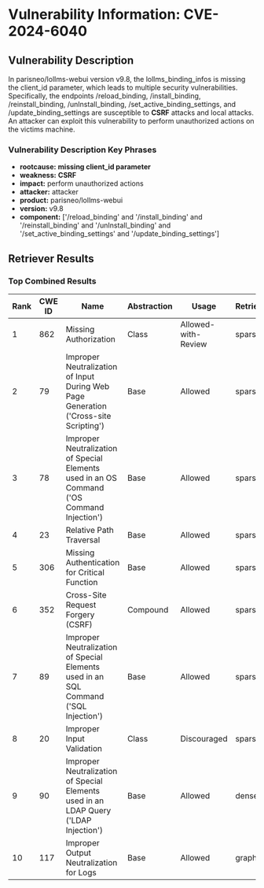 # Vulnerability Information: CVE-2024-6040

## Vulnerability Description
In parisneo/lollms-webui version v9.8, the lollms_binding_infos is missing the client_id parameter, which leads to multiple security vulnerabilities. Specifically, the endpoints /reload_binding, /install_binding, /reinstall_binding, /unInstall_binding, /set_active_binding_settings, and /update_binding_settings are susceptible to **CSRF** attacks and local attacks. An attacker can exploit this vulnerability to perform unauthorized actions on the victims machine.

### Vulnerability Description Key Phrases
- **rootcause:** **missing client_id parameter**
- **weakness:** **CSRF**
- **impact:** perform unauthorized actions
- **attacker:** attacker
- **product:** parisneo/lollms-webui
- **version:** v9.8
- **component:** ['/reload_binding' and '/install_binding' and '/reinstall_binding' and '/unInstall_binding' and '/set_active_binding_settings' and '/update_binding_settings']

## Retriever Results

### Top Combined Results

| Rank | CWE ID | Name | Abstraction | Usage  | Retrievers | Individual Scores |
|------|--------|------|-------------|-------|------------|-------------------|
| 1 | 862 | Missing Authorization | Class | Allowed-with-Review | sparse | 0.286 |
| 2 | 79 | Improper Neutralization of Input During Web Page Generation ('Cross-site Scripting') | Base | Allowed | sparse | 0.280 |
| 3 | 78 | Improper Neutralization of Special Elements used in an OS Command ('OS Command Injection') | Base | Allowed | sparse | 0.277 |
| 4 | 23 | Relative Path Traversal | Base | Allowed | sparse | 0.276 |
| 5 | 306 | Missing Authentication for Critical Function | Base | Allowed | sparse | 0.276 |
| 6 | 352 | Cross-Site Request Forgery (CSRF) | Compound | Allowed | sparse | 0.276 |
| 7 | 89 | Improper Neutralization of Special Elements used in an SQL Command ('SQL Injection') | Base | Allowed | sparse | 0.273 |
| 8 | 20 | Improper Input Validation | Class | Discouraged | sparse | 0.271 |
| 9 | 90 | Improper Neutralization of Special Elements used in an LDAP Query ('LDAP Injection') | Base | Allowed | dense | 0.510 |
| 10 | 117 | Improper Output Neutralization for Logs | Base | Allowed | graph | 0.002 |

